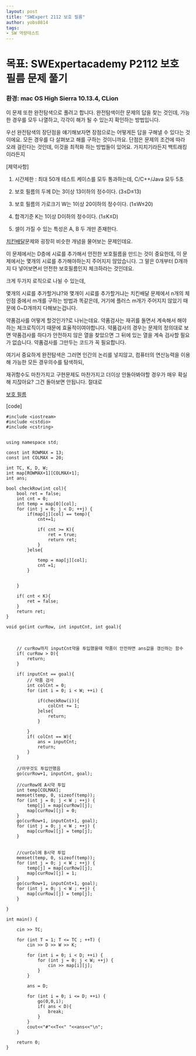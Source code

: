 ```yaml
---
layout: post
title: "SWExpert 2112 보호 필름"
author: yobs0814
tags:
- SW 역량테스트
---
```


# 목표: SWExpertacademy P2112 보호 필름 문제 풀기
### 환경: mac OS High Sierra 10.13.4, CLion

이 문제 또한 완전탐색으로 풀려고 합니다.
완전탐색이란 문제의 답을 찾는 것인데, 가능한 경우를 모두 나열하고, 각각이 해가 될 수 있는지 확인하는 방법입니다.

우선 완전탐색의 장단점을 얘기해보자면
장점으로는 어떻게든 답을 구해낼 수 있다는 것이에요. 모든 경우를 다 살펴보고 해를 구하는 것이니까요.
단점은 문제의 조건에 따라 오래 걸린다는 것인데, 이것을 최적화 하는 방법들이 있어요. 가지치기라든지 백트래킹이라든지

[제약사항]

1. 시간제한 : 최대 50개 테스트 케이스를 모두 통과하는데, C/C++/Java 모두 5초

2. 보호 필름의 두께 D는 3이상 13이하의 정수이다. (3≤D≤13)

3. 보호 필름의 가로크기 W는 1이상 20이하의 정수이다. (1≤W≤20)

4. 합격기준 K는 1이상 D이하의 정수이다. (1≤K≤D)

5. 셀이 가질 수 있는 특성은 A, B 두 개만 존재한다.

[치킨배달](https://www.acmicpc.net/problem/15686)문제와 굉장히 비슷한 개념을 물어보는 문제인데요.

이 문제에서는 D층에 시료를 추가해서 안전한 보호필름을 만드는 것이 중요한데,
이 문제에서는 몇개의 시료를 추가해야하는지 주어지지 않았습니다. 그 말은 0개부터 D개까지 다 넣어보면서 안전한 보호필름인지 체크하라는 것인데요.

크게 두가지 로직으로 나뉠 수 있는데,

몇개의 시료를 추가할거냐?와 몇개이 시료를 추가할거냐는 치킨배달 문제에서 n개의 체인점 중에서 m개를 구하는 방법과 똑같은데, 거기에 플러스 m개가 주어지지 않았기 때문에 0~D개까지 다해보는겁니다.


약품검사를 어떻게 할것인가?로 나뉘는데요.  약품검사는 재귀를 돌면서 계속해서 해야하는 체크로직이기 때문에 효율적이여야합니다.
약품검사의 경우는 문제의 정의대로 보면 약품검사를 하다가 안전하지 않은 열을 찾았으면
그 뒤에 있는 열을 계속 검사할 필요가 없습니다. 약품검사를 그만두는 코드가 꼭 필요합니다.


여기서 중요하게 완전탐색은 그러면 인간의 논리를 넣지않고, 컴퓨터의 연산능력을 이용해 가능한 모든 경우의수를 탐색하되,

재귀함수도 마찬가지고 구현문제도 마찬가지고 더이상 안돌아봐야할 경우가 매우 확실해 지잖아요? 그건 돌아보면 안됩니다. 절대로 



[보호 필름](https://www.swexpertacademy.com/main/code/problem/problemDetail.do?contestProbId=AV5V1SYKAaUDFAWu&categoryId=AV5V1SYKAaUDFAWu&categoryType=CODE)

[code]
~~~
#include <iostream>
#include <cstdio>
#include <cstring>
 
 
using namespace std;
 
const int ROWMAX = 13;
const int COLMAX = 20;
 
int TC, K, D, W;
int map[ROWMAX+1][COLMAX+1];
int ans;
 
bool checkRow(int col){
    bool ret = false;
    int cnt = 0;
    int temp = map[0][col];
    for (int j = 0; j < D; ++j) {
        if(map[j][col] == temp){
            cnt+=1;
 
            if( cnt >= K){
                ret = true;
                return ret;
            }
        }else{
 
            temp = map[j][col];
            cnt =1;
        }
 
 
    }
 
    if( cnt < K){
        ret = false;
    }
    return ret;
}
 
void go(int curRow, int inputCnt, int goal){
 
 
 
    // curRow까지 inputCnt약을 투입했을때 약품이 안전하면 ans값을 갱신하는 함수
    if( curRow > D){
        return;
    }
 
    if( inputCnt == goal){
        // 약품 검사
        int colCnt = 0;
        for (int i = 0; i < W; ++i) {
 
            if(checkRow(i)){
                colCnt += 1;
            }else{
                return;
            }
 
        }
        if( colCnt == W){
            ans = inputCnt;
            return;
        }
    }
 
    //아무것도 투입안했음
    go(curRow+1, inputCnt, goal);
 
    //curRow에 A시약 투입
    int temp[COLMAX];
    memset(temp, 0, sizeof(temp));
    for (int j = 0; j < W ; ++j) {
        temp[j] = map[curRow][j];
        map[curRow][j] = 0;
    }
    go(curRow+1, inputCnt+1, goal);
    for (int j = 0; j < W ; ++j) {
        map[curRow][j] = temp[j];
    }
 
 
    //curCol에 B시약 투입
    memset(temp, 0, sizeof(temp));
    for (int j = 0; j < W ; ++j) {
        temp[j] = map[curRow][j];
        map[curRow][j] = 1;
    }
    go(curRow+1, inputCnt+1, goal);
    for (int j = 0; j < W ; ++j) {
        map[curRow][j] = temp[j];
    }
 
}
 
int main() {
 
    cin >> TC;
 
    for (int T = 1; T <= TC ; ++T) {
        cin >> D >> W >> K;
 
        for (int i = 0; i < D; ++i) {
            for (int j = 0; j < W; ++j) {
                cin >> map[i][j];
            }
        }
 
        ans = D;
 
        for (int i = 0; i <= D; ++i) {
            go(0,0,i);
            if( ans < D){
                break;
            }
        }
        cout<<"#"<<T<<" "<<ans<<"\n";
    }
 
    return 0;
}
~~~
